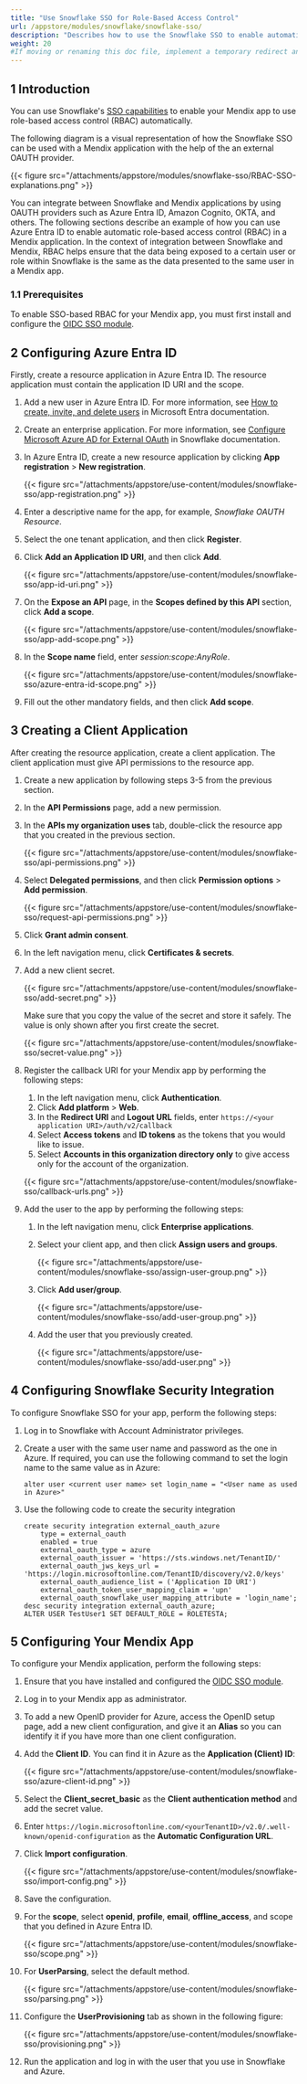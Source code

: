```yaml
---
title: "Use Snowflake SSO for Role-Based Access Control"
url: /appstore/modules/snowflake/snowflake-sso/
description: "Describes how to use the Snowflake SSO to enable automatic role-based access control in a Mendix application."
weight: 20
#If moving or renaming this doc file, implement a temporary redirect and let the respective team know they should update the URL in the product. See Mapping to Products for more details. 
---
```


## 1 Introduction

You can use Snowflake's [SSO capabilities](https://docs.snowflake.com/en/user-guide/admin-security-fed-auth-overview) to enable your Mendix app to use role-based access control (RBAC) automatically. 

The following diagram is a visual representation of how the Snowflake SSO can be used with a Mendix application with the help of the an external OAUTH provider. 

 {{< figure src="/attachments/appstore/modules/snowflake-sso/RBAC-SSO-explanations.png" >}}

You can integrate between Snowflake and Mendix applications by using OAUTH providers such as Azure Entra ID, Amazon Cognito, OKTA, and others. The following sections describe an example of how you can use Azure Entra ID to enable automatic role-based access control (RBAC) in a Mendix application. In the context of integration between Snowflake and Mendix, RBAC helps ensure that the data being exposed to a certain user or role within Snowflake is the same as the data presented to the same user in a Mendix app.

### 1.1 Prerequisites

To enable SSO-based RBAC for your Mendix app, you must first install and configure the [OIDC SSO module](/appstore/modules/oidc/).

## 2 Configuring Azure Entra ID

Firstly, create a resource application in Azure Entra ID. The resource application must contain the application ID URI and the scope.

1. Add a new user in Azure Entra ID. For more information, see [How to create, invite, and delete users](https://learn.microsoft.com/en-us/entra/fundamentals/how-to-create-delete-users) in Microsoft Entra documentation.
2. Create an enterprise application. For more information, see [Configure Microsoft Azure AD for External OAuth](https://docs.snowflake.com/en/user-guide/oauth-azure) in Snowflake documentation.
3. In Azure Entra ID, create a new resource application by clicking **App registration** > **New registration**.

    {{< figure src="/attachments/appstore/use-content/modules/snowflake-sso/app-registration.png" >}}

4. Enter a descriptive name for the app, for example, *Snowflake OAUTH Resource*.
5. Select the one tenant application, and then click **Register**.
6. Click **Add an Application ID URI**, and then click **Add**.

    {{< figure src="/attachments/appstore/use-content/modules/snowflake-sso/app-id-uri.png" >}}

7. On the **Expose an API** page, in the **Scopes defined by this API** section, click **Add a scope**.

    {{< figure src="/attachments/appstore/use-content/modules/snowflake-sso/app-add-scope.png" >}}

8. In the **Scope name** field, enter *session:scope:AnyRole*.

    {{< figure src="/attachments/appstore/use-content/modules/snowflake-sso/azure-entra-id-scope.png" >}}

9. Fill out the other mandatory fields, and then click **Add scope**.

## 3 Creating a Client Application

After creating the resource application, create a client application. The client application must give API permissions to the resource app.

1. Create a new application by following steps 3-5 from the previous section. 
2. In the **API Permissions** page, add a new permission.
3. In the **APIs my organization uses** tab, double-click the resource app that you created in the previous section.

    {{< figure src="/attachments/appstore/use-content/modules/snowflake-sso/api-permissions.png" >}}

4. Select **Delegated permissions**, and then click **Permission options** > **Add permission**.

    {{< figure src="/attachments/appstore/use-content/modules/snowflake-sso/request-api-permissions.png" >}}

5. Click **Grant admin consent**.
6. In the left navigation menu, click **Certificates & secrets**.
7. Add a new client secret.

    {{< figure src="/attachments/appstore/use-content/modules/snowflake-sso/add-secret.png" >}}

    Make sure that you copy the value of the secret and store it safely. The value is only shown after you first create the secret.

    {{< figure src="/attachments/appstore/use-content/modules/snowflake-sso/secret-value.png" >}}    

8. Register the callback URI for your Mendix app by performing the following steps:

    1. In the left navigation menu, click **Authentication**.
    2. Click **Add platform** > **Web**.
    3. In the **Redirect URI** and **Logout URL** fields, enter `https://<your application URI>/auth/v2/callback`
    4. Select **Access tokens** and **ID tokens** as the tokens that you would like to issue.
    5. Select **Accounts in this organization directory only** to give access only for the account of the organization.

    {{< figure src="/attachments/appstore/use-content/modules/snowflake-sso/callback-urls.png" >}}

9. Add the user to the app by performing the following steps:

    1. In the left navigation menu, click **Enterprise applications**.
    2. Select your client app, and then click **Assign users and groups**.

        {{< figure src="/attachments/appstore/use-content/modules/snowflake-sso/assign-user-group.png" >}}

    3. Click **Add user/group**.

        {{< figure src="/attachments/appstore/use-content/modules/snowflake-sso/add-user-group.png" >}}

    4. Add the user that you previously created.

        {{< figure src="/attachments/appstore/use-content/modules/snowflake-sso/add-user.png" >}}   

## 4 Configuring Snowflake Security Integration

To configure Snowflake SSO for your app, perform the following steps:

1. Log in to Snowflake with Account Administrator privileges.
2. Create a user with the same user name and password as the one in Azure. If required, you can use the following command to set the login name to the same value as in Azure:

    `alter user <current user name> set login_name = "<User name as used in Azure>"`
 
3. Use the following code to create the security integration 

    ```text
    create security integration external_oauth_azure
        type = external_oauth
        enabled = true
        external_oauth_type = azure
        external_oauth_issuer = 'https://sts.windows.net/TenantID/'
        external_oauth_jws_keys_url = 'https://login.microsoftonline.com/TenantID/discovery/v2.0/keys'
        external_oauth_audience_list = ('Application ID URI')
        external_oauth_token_user_mapping_claim = 'upn'
        external_oauth_snowflake_user_mapping_attribute = 'login_name';
    desc security integration external_oauth_azure;
    ALTER USER TestUser1 SET DEFAULT_ROLE = ROLETESTA;
    ```

## 5 Configuring Your Mendix App

To configure your Mendix application, perform the following steps:

1. Ensure that you have installed and configured the [OIDC SSO module](/appstore/modules/oidc/).
2. Log in to your Mendix app as administrator. 
3. To add a new OpenID provider for Azure, access the OpenID setup page, add a new client configuration, and give it an **Alias** so you can identify it if you have more than one client configuration.
4. Add the **Client ID**. You can find it in Azure as the **Application (Client) ID**:

    {{< figure src="/attachments/appstore/use-content/modules/snowflake-sso/azure-client-id.png" >}}

5. Select the **Client_secret_basic** as the **Client authentication method** and add the secret value.
6. Enter `https://login.microsoftonline.com/<yourTenantID>/v2.0/.well-known/openid-configuration` as the **Automatic Configuration URL**.
7. Click **Import configuration**.

    {{< figure src="/attachments/appstore/use-content/modules/snowflake-sso/import-config.png" >}}

8. Save the configuration.
9. For the **scope**, select **openid**, **profile**, **email**, **offline_access**, and scope that you defined in Azure Entra ID.  

    {{< figure src="/attachments/appstore/use-content/modules/snowflake-sso/scope.png" >}}

10. For **UserParsing**, select the default method.

    {{< figure src="/attachments/appstore/use-content/modules/snowflake-sso/parsing.png" >}}

11. Configure the **UserProvisioning** tab as shown in the following figure:

    {{< figure src="/attachments/appstore/use-content/modules/snowflake-sso/provisioning.png" >}}

12. Run the application and log in with the user that you use in Snowflake and Azure.
